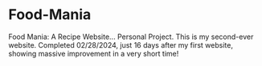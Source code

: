 # Food-Mania
Food Mania: A Recipe Website... Personal Project. This is my second-ever website. Completed 02/28/2024, just 16 days after my first website, showing massive improvement in a very short time!
